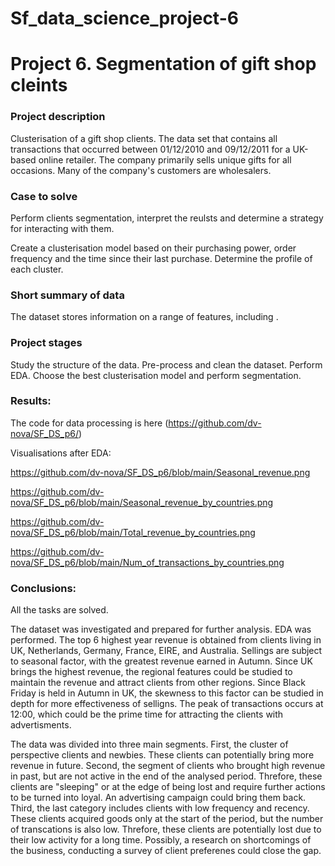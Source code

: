 # Sf_data_science_project-6

# Project 6. Segmentation of gift shop cleints


### Project description    
Clusterisation of a gift shop clients.
The data set that contains all transactions that occurred between 01/12/2010 and 09/12/2011 for a UK-based online retailer. The company primarily sells unique gifts for all occasions. Many of the company's customers are wholesalers.


### Case to solve    
Perform clients segmentation, interpret the reulsts and determine a strategy for interacting with them.

Create a clusterisation model based on their purchasing power, order frequency and the time since their last purchase.
Determine the profile of each cluster.



### Short summary of data
The dataset stores information on a range of features, including .



### Project stages  
Study the structure of the data.
Pre-process and clean the dataset.
Perform EDA.
Choose the best clusterisation model and perform segmentation.




### Results:  

The code for data processing is here (https://github.com/dv-nova/SF_DS_p6/)

 Visualisations after EDA:
 
 https://github.com/dv-nova/SF_DS_p6/blob/main/Seasonal_revenue.png
 
 https://github.com/dv-nova/SF_DS_p6/blob/main/Seasonal_revenue_by_countries.png
 
 https://github.com/dv-nova/SF_DS_p6/blob/main/Total_revenue_by_countries.png
 
 https://github.com/dv-nova/SF_DS_p6/blob/main/Num_of_transactions_by_countries.png

### Conclusions:  
All the tasks are solved.

The dataset was investigated and prepared for further analysis.
EDA was performed. The top 6 highest year revenue is obtained from clients living in UK, Netherlands, Germany, France, EIRE, and Australia. Sellings are subject to seasonal factor, with the greatest revenue earned in Autumn. Since UK brings the highest revenue, the regional features could be studied to maintain the revenue and attract clients from other regions. Since Black Friday is held in Autumn in UK, the skewness to this factor can be studied in depth for more effectiveness of selligns.
The peak of transactions occurs at 12:00, which could be the prime time for attracting the clients with advertisments.

The data was divided into three main segments. First, the cluster of perspective clients and newbies. These clients can potentially bring more revenue in future. Second, the segment of clients who brought high revenue in past, but are not active in the end of the analysed period. Threfore, these clients are "sleeping" or at the edge of being lost and require further actions to be turned into loyal. An advertising campaign could bring them back. Third, the last category includes clients with low frequency and recency. These clients acquired goods only at the start of the period, but the number of transcations is also low. Threfore, these clients are potentially lost due to their low activity for a long time. Possibly, a research on shortcomings of the business, conducting a survey of client preferenes could close the gap. 

